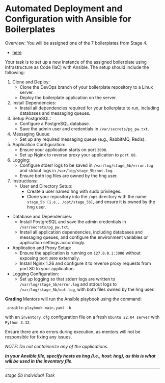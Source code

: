 # Automated Deployment and Configuration with Ansible for Boilerplates
Overview: You will be assigned one of the 7 boilerplates from Stage 4.
  - [here](https://github.com/hngprojects/hng_boilerplate_csharp_web/tree/devops)

Your task is to set up a new instance of the assigned boilerplate using Infrastructure as Code (IaC) with Ansible. The setup should include the following:
1. Clone and Deploy:
   - Clone the DevOps branch of your boilerplate repository to a Linux server.
   - Deploy the boilerplate application on the server.
2. Install Dependencies:
   - Install all dependencies required for your boilerplate to run, including databases and messaging queues.
3. Setup PostgreSQL:
   - Configure a PostgreSQL database.
   - Save the admin user and credentials in `/var/secrets/pg_pw.txt`.
4. Messaging Queue:
   - Set up any required messaging queue (e.g., RabbitMQ, Redis).
5. Application Configuration:
   - Ensure your application starts on port `3000`.
   - Set up Nginx to reverse proxy your application to `port 80`.
6. Logging:
   - Configure stderr logs to be saved in `/var/log/stage_5b/error.log` and stdout logs in `/var/log/stage_5b/out.log`.
   - Ensure both log files are owned by the hng user.
7. Instructions:
   - User and Directory Setup:
     - Create a user named hng with sudo privileges.
     - Clone your repository into the `/opt` directory with the name `stage_5b (i.e., /opt/stage_5b)`, and ensure it is owned by the hng user.
  - Database and Dependencies:
     - Install PostgreSQL and save the admin credentials in `/var/secrets/pg_pw.txt`.
     - Install all application dependencies, including databases and messaging queues, and configure the environment variables or application settings accordingly.
  - Application and Proxy Setup:
     - Ensure the application is running on `127.0.0.1:3000` without exposing port `3000` externally.
     - Install Nginx 1.26 and configure it to reverse proxy requests from port 80 to your application.
  - Logging Configuration:
     - Set up logging so that stderr logs are written to `/var/log/stage_5b/error.log` and stdout logs to `/var/log/stage_5b/out.log`, with both files owned by the hng user.

**Grading**
Mentors will run the Ansible playbook using the command:
  ```ssh
   ansible-playbook main.yaml -b
  ```
 with an `inventory.cfg` configuration file on a fresh `Ubuntu 22.04 server` with `Python 3.12`.
 
Ensure there are no errors during execution, as mentors will not be responsible for fixing any issues.

_NOTE: Do not containerize any of the applications._

**_In your Ansible file, specify hosts as hng (i.e., host: hng), as this is what will be used in the inventory file._**

<hr></hr>

_stage 5b Individual Task_ 
